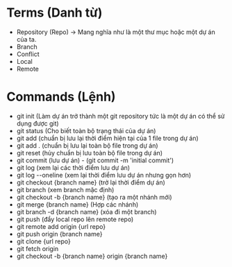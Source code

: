 # Terms (Danh từ)
* Repository (Repo) -> Mang nghĩa như là một thư mục hoặc một 
  dự án của ta.
* Branch
* Conflict
* Local
* Remote

# Commands (Lệnh)
* git init (Làm dự án trở thành một git repository tức là 
  một dự án có thể sử dụng được git)
* git status (Cho biết toàn bộ trạng thái của dự án)
* git add (chuẩn bị lưu lại thời điểm hiện tại của 1 file 
  trong dự án)
* git add .  (chuẩn bị lưu lại toàn bộ file trong dự án)
* git reset (hủy chuẩn bị lưu toàn bộ file trong dự án)
* git commit (lưu dự án) - (git commit -m 'initial commit')
* git log (xem lại các thời điểm lưu dự án)
* git log --oneline (xem lại thời điểm lưu dự án nhưng gọn hơn)
* git checkout {branch name}  (trở lại thời điểm dự án)
* git branch (xem branch mặc định)
* git checkout -b {branch name} (tạo ra một nhánh mới)
* git merge {branch name} (Hợp các nhánh)
* git branch -d {branch name} (xóa đi một branch)
* git push (đẩy local repo lên remote repo)
* git remote add origin {url repo}
* git push origin {branch name}
* git clone {url repo}
* git fetch origin
* git checkout -b {branch name} origin {branch name}